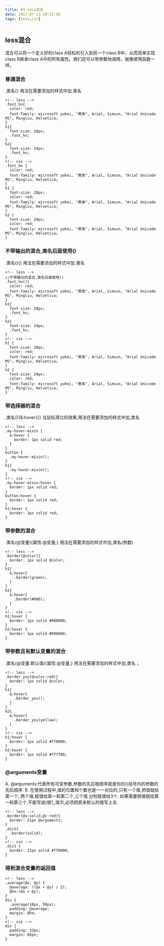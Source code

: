 ```yaml
---
title: 03-less混合
date: 2017-07-13 10:22:56
tags: [less,css]
---
```

## less混合
混合可以将一个定义好的class A轻松的引入到另一个class B中，从而简单实现class B继承class A中的所有属性。我们还可以带参数地调用，就像使用函数一样。
<!-- more -->
### 普通混合
.类名{} 
用法在需要添加的样式中加.类名
```
<!-- less -->
.font_hn{
  color: red;
  font-family: microsoft yahei, "黑体", Arial, Simsun, "Arial Unicode MS", Mingliu, Helvetica;
}
h1{
  font-size: 28px;
  .font_hn;
}
h2{
  font-size: 24px;
  .font_hn;
}
<!-- css -->
.font_hn {
  color: red;
  font-family: microsoft yahei, "黑体", Arial, Simsun, "Arial Unicode MS", Mingliu, Helvetica;
}
h1 {
  font-size: 28px;
  color: red;
  font-family: microsoft yahei, "黑体", Arial, Simsun, "Arial Unicode MS", Mingliu, Helvetica;
}
h2 {
  font-size: 24px;
  color: red;
  font-family: microsoft yahei, "黑体", Arial, Simsun, "Arial Unicode MS", Mingliu, Helvetica;
}
```

### 不带输出的混合,类名后面使用()
.类名(){} 
用法在需要添加的样式中加.类名
```
<!-- less -->
//不带输出的混合,类名后面使用()
.font_hn(){
  color: red;
  font-family: microsoft yahei, "黑体", Arial, Simsun, "Arial Unicode MS", Mingliu, Helvetica;
}
h1{
  font-size: 28px;
  .font_hn;
}
h2{
  font-size: 24px;
  .font_hn;
}
<!-- css -->
h1 {
  font-size: 28px;
  color: red;
  font-family: microsoft yahei, "黑体", Arial, Simsun, "Arial Unicode MS", Mingliu, Helvetica;
}
h2 {
  font-size: 24px;
  color: red;
  font-family: microsoft yahei, "黑体", Arial, Simsun, "Arial Unicode MS", Mingliu, Helvetica;
}
```

### 带选择器的混合
.类名(){&:hover{}} 
当鼠标滑过的效果,用法在需要添加的样式中加,类名
```
<!-- less -->
.my-hover-mixin {
  &:hover {
    border: 1px solid red;
  }
}
button {
  .my-hover-mixin();
}
h1{
  .my-hover-mixin();
}
<!-- css -->
.my-hover-mixin:hover {
  border: 1px solid red;
}
button:hover {
  border: 1px solid red;
}
h1:hover {
  border: 1px solid red;
}
```

### 带参数的混合
.类名(@变量){属性:@变量;}
用法在需要添加的样式中加,类名(参数)
```
<!-- less -->
.border(@color){
  border: 1px solid @color;
}
h1{
  &:hover{
    .border(green);
  }
}
h2{
  &:hover{
    .border(#000);
  }
}
<!-- css -->
h1:hover {
  border: 1px solid #008000;
}
h2:hover {
  border: 1px solid #000000;
}
```

### 带参数且有默认变量的混合
.类名(@变量:默认值){属性:@变量;}
用法在需要添加的样式中加,类名； 
```
<!-- less -->
.border_you(@color:red){
  border: 1px solid @color;
}
h1{
  &:hover{
    .border_you();
  }
}
h2{
  &:hover{
    .border_you(yellow);
  }
}
<!-- css -->
h1:hover {
  border: 1px solid #ff0000;
}
h2:hover {
  border: 1px solid #ffff00;
}
```

### @arguments变量
A. @arguments:代表所有可变参数,参数的先后哦顺序就是你的()括号内的参数的先后顺序.
B. 在使用过程中,值的位置和个数也是一一对应的,只有一个值,把值赋给第一个,
   两个值,赋值给第一和第二个,三个值,分别赋值给3个.
   如果需要把值赋给第一和第三个,不能写成(值1,,值3),必须把原来默认的值写上去.
```
<!-- less -->
.border(@x:solid,@c:red){
  border: 21px @arguments;
}
.div1{
  .border(solid);
}
<!-- css -->
.div1 {
  border: 21px solid #ff0000;
}
```

### 得到混合变量的返回值
```
<!-- less -->
.average(@x, @y) {
  @average: ((@x + @y) / 2);
  @he:(@x + @y);
}
div {
  .average(16px, 50px);
  padding: @average;
  margin: @he;
}
<!-- css -->
div {
  padding: 33px;
  margin: 66px;
}
```

